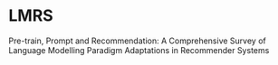 # LMRS
Pre-train, Prompt and Recommendation: A Comprehensive Survey of Language Modelling Paradigm Adaptations in Recommender Systems
